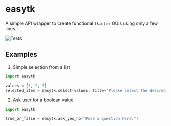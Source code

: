 # easytk

A simple API wrapper to create functional `tkinter` GUIs using only a few lines.

![Tests](https://github.com/MalteHerrmann/easy-toolkit/actions/workflows/easytk_tests.yml/badge.svg)

## Examples

1. Simple selection from a list

```python
import easytk

values = [1, 2, 3]
selected_item = easytk.select(values, title='Please select the desired value: ')
```

2. Ask user for a boolean value

```python
import easytk

true_or_false = easytk.ask_yes_no("Pose a question here.")
```
